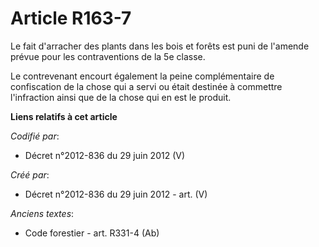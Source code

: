 # Article R163-7

Le fait d'arracher des plants dans les bois et forêts est puni de l'amende prévue pour les contraventions de la 5e classe.

Le contrevenant encourt également la peine complémentaire de confiscation de la chose qui a servi ou était destinée à
commettre l'infraction ainsi que de la chose qui en est le produit.

**Liens relatifs à cet article**

_Codifié par_:

  - Décret n°2012-836 du 29 juin 2012 (V)

_Créé par_:

  - Décret n°2012-836 du 29 juin 2012 - art. (V)

_Anciens textes_:

  - Code forestier - art. R331-4 (Ab)
